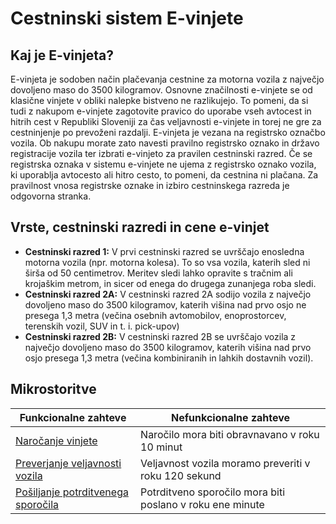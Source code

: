 # Cestninski sistem **E-vinjete**

## Kaj je **E-vinjeta**? 
E-vinjeta je sodoben način plačevanja cestnine za motorna vozila z največjo dovoljeno maso do 3500 kilogramov. Osnovne značilnosti e-vinjete se od klasične vinjete v obliki nalepke bistveno ne razlikujejo. To pomeni, da si tudi z nakupom e-vinjete zagotovite pravico do uporabe vseh avtocest in hitrih cest v Republiki Sloveniji za čas veljavnosti e-vinjete in torej ne gre za cestninjenje po prevoženi razdalji.
E-vinjeta je vezana na registrsko označbo vozila. Ob nakupu morate zato navesti pravilno registrsko oznako in državo registracije vozila ter izbrati e-vinjeto za pravilen cestninski razred. Če se registrska oznaka v sistemu e-vinjete ne ujema z registrsko oznako vozila, ki uporablja avtocesto ali hitro cesto, to pomeni, da cestnina ni plačana. Za pravilnost vnosa registrske oznake in izbiro cestninskega razreda je odgovorna stranka.

## Vrste, cestninski razredi in cene e-vinjet
* **Cestninski razred 1:** V prvi cestninski razred se uvrščajo enosledna motorna vozila (npr. motorna kolesa). To so vsa vozila, katerih sled ni širša od 50 centimetrov. Meritev sledi lahko opravite s tračnim ali krojaškim metrom, in sicer od enega do drugega zunanjega roba sledi.  
* **Cestninski razred 2A:** V cestninski razred 2A sodijo vozila z največjo dovoljeno maso do 3500 kilogramov, katerih višina nad prvo osjo ne presega 1,3 metra (večina osebnih avtomobilov, enoprostorcev, terenskih vozil, SUV in t. i. pick-upov)
* **Cestninski razred 2B:** V cestninski razred 2B se uvrščajo vozila z največjo dovoljeno maso do 3500 kilogramov, katerih višina nad prvo osjo presega 1,3 metra (večina kombiniranih in lahkih dostavnih vozil).

## Mikrostoritve
| Funkcionalne zahteve  | Nefunkcionalne zahteve |
| ------------- | ------------- |
| [Naročanje vinjete](https://github.com/KitekMaja/ITA_naloga1/tree/main/microservices/ordering)  | Naročilo mora biti obravnavano v roku 10 minut  |
| [Preverjanje veljavnosti vozila](https://github.com/KitekMaja/ITA_naloga1/tree/main/microservices/registrationCheck)  | Veljavnost vozila moramo preveriti v roku 120 sekund  |
| [Pošiljanje potrditvenega sporočila](https://www.google.com "Microservice-send-confirmation-mail")  | Potrditveno sporočilo mora biti poslano v roku ene minute  |
